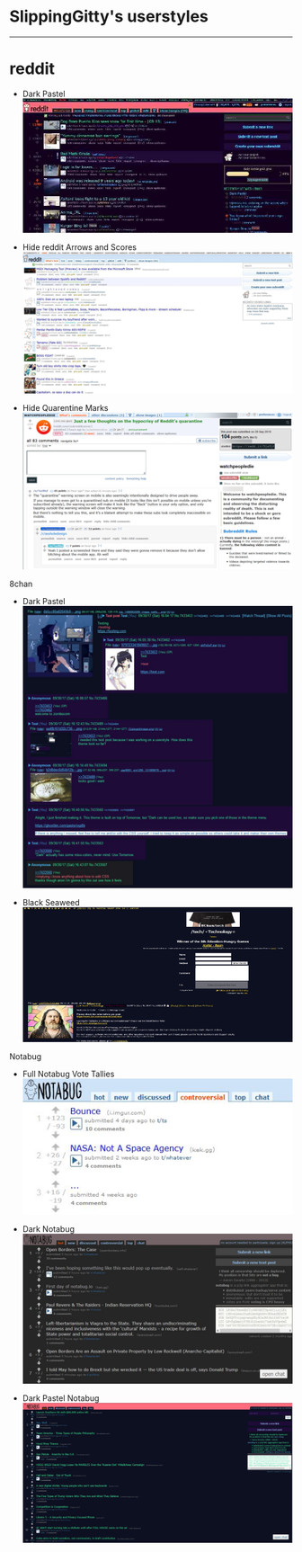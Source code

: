 # SlippingGitty's userstyles
____

# reddit 

* Dark Pastel
![Screenshot](https://raw.githubusercontent.com/SlippingGitty/userstyles/main/userstyles%20screenshots/reddit/Dark%20Pastel/148580_after.jpeg)

* Hide reddit Arrows and Scores
![Screenshot](https://raw.githubusercontent.com/SlippingGitty/userstyles/main/userstyles%20screenshots/reddit/Hide%20reddit%20stuff/162847_after.jpeg)

* Hide Quarentine Marks
![Screenshot](https://raw.githubusercontent.com/SlippingGitty/userstyles/main/userstyles%20screenshots/reddit/Hide%20reddit%20stuff/164561_after.png)

8chan

* Dark Pastel
![Screenshot](https://raw.githubusercontent.com/SlippingGitty/userstyles/main/userstyles%20screenshots/8chan%20screenshots/Dark%20Pastel/148948_additional_28104.jpeg)

* Black Seaweed
![Screenshot](https://raw.githubusercontent.com/SlippingGitty/userstyles/main/userstyles%20screenshots/8chan%20screenshots/Blackboard%20Seaweed/148875_after.png)


Notabug

* Full Notabug Vote Tallies
![Screenshot](https://raw.githubusercontent.com/SlippingGitty/userstyles/main/userstyles%20screenshots/notabug/162457_after.jpeg)

* Dark Notabug 
![Screenshot](https://raw.githubusercontent.com/SlippingGitty/userstyles/main/userstyles%20screenshots/notabug/162460_after.jpeg)

* Dark Pastel Notabug
![Screenshot](https://raw.githubusercontent.com/SlippingGitty/userstyles/main/userstyles%20screenshots/notabug/162766_after.jpeg)

